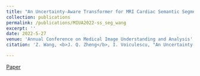 ```yaml
---
title: "An Uncertainty-Aware Transformer for MRI Cardiac Semantic Segmentation via Mean Teachers"
collection: publications
permalink: /publications/MIUA2022-ss_seg_wang
excerpt: ''
date: 2022-5-27
venue: 'Annual Conference on Medical Image Understanding and Analysis'
citation: 'Z. Wang, <b>J. Q. Zheng</b>, I. Voiculescu, "An Uncertainty-Aware Transformer for MRI Cardiac Semantic Segmentation via Mean Teachers", in <i>Annual Conference on Medical Image Understanding and Analysis</i>, 2022.'

---
```


[Paper](https://link.springer.com/chapter/10.1007/978-3-031-12053-4_37)
<!-- paperurl: '' 
-->

